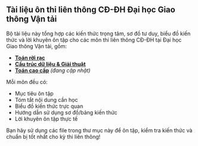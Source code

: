 ## Tài liệu ôn thi liên thông CĐ-ĐH Đại học Giao thông Vận tải

Bộ tài liệu này tổng hợp các kiến thức trọng tâm, sơ đồ tư duy, biểu đồ kiến thức và lời khuyên ôn tập cho các môn thi liên thông CĐ-ĐH tại Đại học Giao thông Vận tải, gồm:

- [**Toán rời rạc**](./toan_roi_rac/Toan_roirac_dhgtvt.md)
- [**Cấu trúc dữ liệu & Giải thuật**](./ctdl_and_gt/CTDL&GT_dhgtvt.md)
- [**Toán cao cấp**](./toan_cao_cap/toan_cao_cap_dhgtvt.md) *(đang cập nhật)*

Mỗi môn đều có:
- Mục tiêu ôn tập
- Tóm tắt nội dung cần học
- Biểu đồ kiến thức trực quan
- Hướng dẫn sử dụng sơ đồ/bảng kiến thức
- Lời khuyên ôn tập thực tế

Bạn hãy sử dụng các file trong thư mục này để ôn tập, kiểm tra kiến thức và chuẩn bị tốt nhất cho kỳ thi liên thông!
